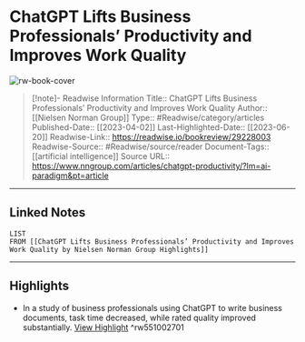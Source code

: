# ChatGPT Lifts Business Professionals’ Productivity and Improves Work Quality

![rw-book-cover](https://readwise-assets.s3.amazonaws.com/media/uploaded_book_covers/profile_174804/Social-card-ChatGPT-ENG.jpg)
<br>
>[!note]- Readwise Information
>Title:: ChatGPT Lifts Business Professionals’ Productivity and Improves Work Quality
>Author:: [[Nielsen Norman Group]]
>Type:: #Readwise/category/articles
>Published-Date:: [[2023-04-02]]
>Last-Highlighted-Date:: [[2023-06-20]]
>Readwise-Link:: https://readwise.io/bookreview/29228003
>Readwise-Source:: #Readwise/source/reader
>Document-Tags:: [[artificial intelligence]] 
>Source URL:: https://www.nngroup.com/articles/chatgpt-productivity/?lm=ai-paradigm&pt=article
--- 

## Linked Notes
```dataview
LIST
FROM [[ChatGPT Lifts Business Professionals’ Productivity and Improves Work Quality by Nielsen Norman Group Highlights]]
```

---

## Highlights
- In a study of business professionals using ChatGPT to write business documents, task time decreased, while rated quality improved substantially. [View Highlight](https://readwise.io/open/551002701) ^rw551002701
